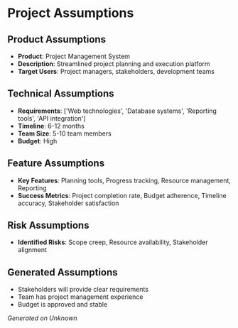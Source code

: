 # Project Assumptions

## Product Assumptions
- **Product**: Project Management System
- **Description**: Streamlined project planning and execution platform
- **Target Users**: Project managers, stakeholders, development teams

## Technical Assumptions
- **Requirements**: ['Web technologies', 'Database systems', 'Reporting tools', 'API integration']
- **Timeline**: 6-12 months
- **Team Size**: 5-10 team members
- **Budget**: High

## Feature Assumptions
- **Key Features**: Planning tools, Progress tracking, Resource management, Reporting
- **Success Metrics**: Project completion rate, Budget adherence, Timeline accuracy, Stakeholder satisfaction

## Risk Assumptions
- **Identified Risks**: Scope creep, Resource availability, Stakeholder alignment

## Generated Assumptions
- Stakeholders will provide clear requirements
- Team has project management experience
- Budget is approved and stable

*Generated on Unknown*
